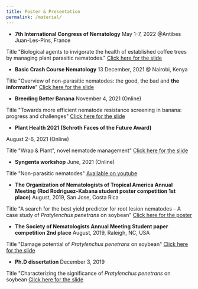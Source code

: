 ```yaml
---
title: Poster & Presentation 
permalink: /material/
--- 
```


- **7th International Congress of Nematology**
May 1-7, 2022 @Antibes Juan-Les-Pins, France

Title "Biological agents to invigorate the health of established coffee trees by managing plant parasitic nematodes."
[Click here for the slide]("files/ICN2022.pdf")



- **Basic Crash Course Nematology**
13 December, 2021 @ Nairobi, Kenya

Title "Overview of non-parasitic nematodes: the good, the bad and **the informative**"
[Click here for the slide]("../files/BCCN2021.pdf")




- **Breeding Better Banana**
November 4, 2021 (Online)

Title "Towards more efficient nematode resistance screening in banana: progress and challenges"
[Click here for the slide]("../files/ABBB.pdf")



- **Plant Health 2021**
**(Schroth Faces of the Future Award)**

August 2-6, 2021 (Online)

Title "Wrap & Plant", novel nematode management"
[Click here for the slide]("../files/PlantHealth2021.pdf")



- **Syngenta workshop**
June, 2021 (Online)

Title "Non-parasitic nematodes"
[Available on youtube](https://www.youtube.com/watch?v=WYr11nKgYF4)


- **The Organization of Nematologists of Tropical America Annual Meeting**
**(Rod Rodriguez-Kabana student poster competition 1st place)**
August, 2019, San Jose, Costa Rica

Title "A search for the best yield predictor for root lesion nematodes - A case study of *Pratylenchus penetrans* on soybean"
[Click here for the poster]("../files/ONTA2019_poster.pdf")


- **The Society of Nematologists Annual Meeting**
**Student paper competition 2nd place**
August, 2019, Raleigh, NC, USA

Title "Damage potential of *Pratylenchus penetrans* on soybean"
[Click here for the slide]("../files/SON2019.pdf")


- **Ph.D dissertation**
December 3, 2019

Title "Characterizing the significance of *Pratylenchus penetrans* on soybean
[Click here for the slide]("../files/PhDdissertation.pdf")


